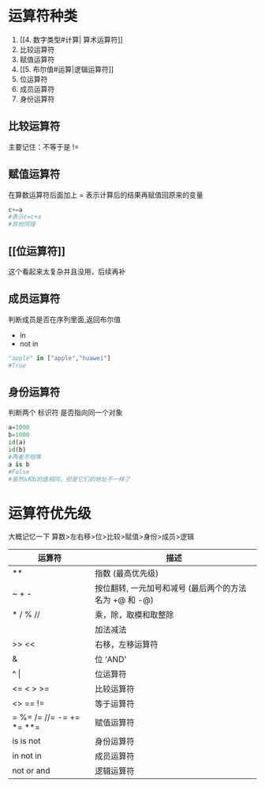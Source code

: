 # 运算符种类
1. [[4. 数字类型#计算| 算术运算符]]
2. 比较运算符
3. 赋值运算符
4. [[5. 布尔值#运算|逻辑运算符]]
5. 位运算符
6. 成员运算符
7. 身份运算符

## 比较运算符
主要记住：不等于是 != 


## 赋值运算符

在算数运算符后面加上 = 
表示计算后的结果再赋值回原来的变量
```python
c+=a
#表示c=c+a
#其他同理
```

## [[位运算符]]
这个看起来太复杂并且没用，后续再补

## 成员运算符
判断成员是否在序列里面,返回布尔值
- in
- not in

```python
"apple" in ["apple","huawei"]
#True
```

## 身份运算符
判断两个 标识符 是否指向同一个对象 
```python
a=1000
b=1000
id(a)
id(b)
#两者不相等
a is b
#False
#虽然a和b的值相同，但是它们的地址不一样了
```

# 运算符优先级

大概记忆一下
算数>左右移>位>比较>赋值>身份>成员>逻辑

|运算符|描述|
|---|---|
|**|指数 (最高优先级)|
|~ + -|按位翻转, 一元加号和减号 (最后两个的方法名为 +@ 和 -@)|
|* / % //|乘，除，取模和取整除|
||加法减法|
|>> <<|右移，左移运算符|
|&|位 ‘AND’|
|^ \||位运算符|
|<= < > >=|比较运算符|
|<> == !=|等于运算符|
|= %= /= //= -= += *= **=|赋值运算符|
|is is not|身份运算符|
|in not in|成员运算符|
|not or and|逻辑运算符|

